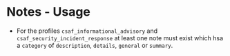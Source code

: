 # Notes - Usage

* For the profiles `csaf_informational_advisory` and `csaf_security_incident_response` at least one note must exist
  which hsa a `category` of `description`, `details`, `general` or `summary`.
